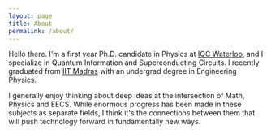 ```yaml
---
layout: page
title: About
permalink: /about/
---
```


Hello there. I'm a first year Ph.D. candidate in Physics at [IQC Waterloo](https://uwaterloo.ca/institute-for-quantum-computing/), and I specialize in Quantum Information and Superconducting Circuits. I recently graduated from [IIT Madras](https://www.iitm.ac.in/) with an undergrad degree in Engineering Physics.

I generally enjoy thinking about deep ideas at the intersection of Math, Physics and EECS. While enormous progress has been made in these subjects as separate fields, I think it's the connections between them that will push technology forward in fundamentally new ways.
